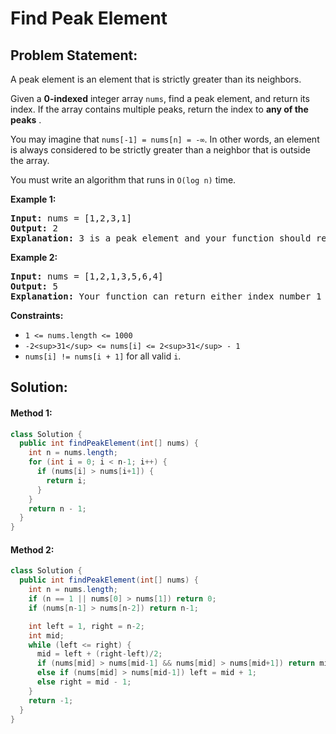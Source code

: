 # Find Peak Element

## Problem Statement:

A peak element is an element that is strictly greater than its neighbors.

Given a **0-indexed** integer array `nums`, find a peak element, and return its index. If the array contains multiple peaks, return the index to  **any of the peaks** .

You may imagine that `nums[-1] = nums[n] = -∞`. In other words, an element is always considered to be strictly greater than a neighbor that is outside the array.

You must write an algorithm that runs in `O(log n)` time.

**Example 1:**

<pre><strong>Input:</strong> nums = [1,2,3,1]
<strong>Output:</strong> 2
<strong>Explanation:</strong> 3 is a peak element and your function should return the index number 2.</pre>

**Example 2:**

<pre><strong>Input:</strong> nums = [1,2,1,3,5,6,4]
<strong>Output:</strong> 5
<strong>Explanation:</strong> Your function can return either index number 1 where the peak element is 2, or index number 5 where the peak element is 6.</pre>

**Constraints:**

* `1 <= nums.length <= 1000`
* `-2<sup>31</sup> <= nums[i] <= 2<sup>31</sup> - 1`
* `nums[i] != nums[i + 1]` for all valid `i`.

## Solution:

#### Method 1:

```java
class Solution {
  public int findPeakElement(int[] nums) {
    int n = nums.length;
    for (int i = 0; i < n-1; i++) {
      if (nums[i] > nums[i+1]) {
        return i;
      }
    }
    return n - 1;
  }
}
```

#### Method 2:

```java
class Solution {
  public int findPeakElement(int[] nums) {
    int n = nums.length;
    if (n == 1 || nums[0] > nums[1]) return 0;
    if (nums[n-1] > nums[n-2]) return n-1;

    int left = 1, right = n-2;
    int mid;
    while (left <= right) {
      mid = left + (right-left)/2;
      if (nums[mid] > nums[mid-1] && nums[mid] > nums[mid+1]) return mid;
      else if (nums[mid] > nums[mid-1]) left = mid + 1;
      else right = mid - 1;
    }
    return -1;
  }
}
```
